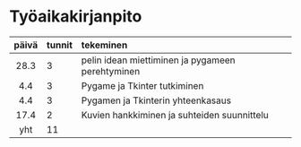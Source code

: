 # Työaikakirjanpito

| päivä | tunnit | tekeminen  |
| :----:|:-----| :-----|
| 28.3 | 3    | pelin idean miettiminen ja pygameen perehtyminen |
| 4.4 | 3    | Pygame ja Tkinter tutkiminen |
| 4.4 | 3    | Pygamen ja Tkinterin yhteenkasaus |
| 17.4 | 2    | Kuvien hankkiminen ja suhteiden suunnittelu |
| yht   | 11   | | 
